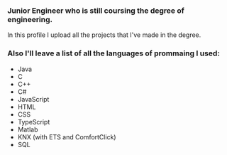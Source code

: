 ### Junior Engineer who is still coursing the degree of engineering.

In this profile I upload all the projects that I've made in the degree.

### Also I'll leave a list of all the languages of prommaing I used:
- Java
- C
- C++
- C#
- JavaScript
- HTML
- CSS
- TypeScript
- Matlab
- KNX (with ETS and ComfortClick)
- SQL


<!--
**Raulincher/Raulincher** is a ✨ _special_ ✨ repository because its `README.md` (this file) appears on your GitHub profile.

Here are some ideas to get you started:

- 🔭 I’m currently working on ...
- 🌱 I’m currently learning ...
- 👯 I’m looking to collaborate on ...
- 🤔 I’m looking for help with ...
- 💬 Ask me about ...
- 📫 How to reach me: ...
- 😄 Pronouns: ...
- ⚡ Fun fact: ...
-->
